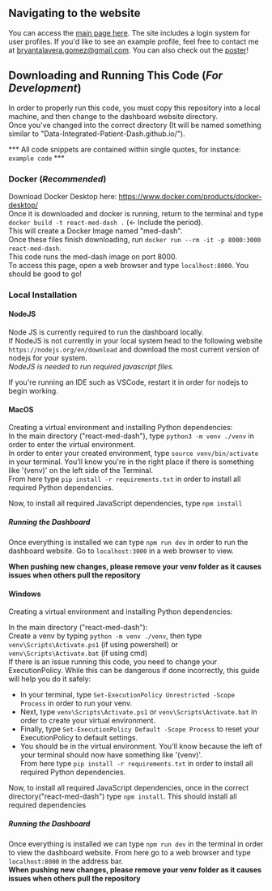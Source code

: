 ## Navigating to the website
You can access the [main page here](https://med-dash.netlify.app/). The site includes a login system for user profiles. If you'd like to see an example profile, feel free to contact me at bryantalavera.gomez@gmail.com. You can also check out the [poster](https://github.com/Bryan-Tal/react-med-dash/blob/main/med_dash_poster.pdf)!

## Downloading and Running This Code (*For Development*)
In order to properly run this code, you must copy this repository into a local machine, and then change to the dashboard website directory. <br>Once you've changed into the correct directory (It will be named something similar to "Data-Integrated-Patient-Dash.github.io/"). <br>

 *** All code snippets are contained within single quotes, for instance: `example code` ***


### Docker (*Recommended*)
Download Docker Desktop here: https://www.docker.com/products/docker-desktop/ <br>
Once it is downloaded and docker is running, return to the terminal and type `docker build -t react-med-dash .` (<- Include the period). <br> This will create a Docker Image named "med-dash".<br>
Once these files finish downloading, run `docker run --rm -it -p 8000:3000 react-med-dash`.<br> This code runs the med-dash image on port 8000. <br>
To access this page, open a web browser and type `localhost:8000`. You should be good to go!<br>

### Local Installation 
#### NodeJS
Node JS is currently required to run the dashboard locally. <br> If NodeJS is not currently in your local system head to the following website `https://nodejs.org/en/download` and download the most current version of nodejs for your system.<br> 
*NodeJS is needed to run required javascript files.*<br>

If you're running an IDE such as VSCode, restart it in order for nodejs to begin working. <br>

#### MacOS
Creating a virtual environment and installing Python dependencies:<br>
In the main directory ("react-med-dash"), type `python3 -m venv ./venv` in order to enter the virtual environment.<br> In order to enter your created environment, type `source venv/bin/activate` in your terminal. You'll know you're in the right place if there is something like '(venv)' on the left side of the Terminal.<br>
From here type `pip install -r requirements.txt` in order to install all required Python dependencies. <br>

Now, to install all required JavaScript dependencies, type `npm install` <br>

##### Running the Dashboard
Once everything is installed we can type `npm run dev` in order to run the dashboard website. Go to `localhost:3000` in a web browser to view. <br>

**When pushing new changes, please remove your venv folder as it causes issues when others pull the repository** <br>

#### Windows
Creating a virtual environment and installing Python dependencies:<br>


In the main directory ("react-med-dash"):<br> Create a venv by typing `python -m venv ./venv`, then type `venv\Scripts\Activate.ps1` (if using powershell) or `venv\Scripts\Activate.bat` (if using cmd) <br>
If there is an issue running this code, you need to change your ExecutionPolicy. While this can be dangerous if done incorrectly, this guide will help you do it safely: <br>
- In your terminal, type `Set-ExecutionPolicy Unrestricted -Scope Process` in order to run your venv.
- Next, type `venv\Scripts\Activate.ps1` or `venv\Scripts\Activate.bat` in order to create your virtual environment.
- Finally, type `Set-ExecutionPolicy Default -Scope Process` to reset your ExecutionPolicy to default settings.
- You should be in the virtual environment. You'll know because the left of your terminal should now have something like '(venv)'. <br>
From here type `pip install -r requirements.txt` in order to install all required Python dependencies. <br>


Now, to install all required JavaScript dependencies, once in the correct directory("react-med-dash") type `npm install`. This should install all required dependencies <br>

##### Running the Dashboard 
Once everything is installed we can type `npm run dev` in the terminal in order to view the dashboard website. From here go to a web browser and type `localhost:8000` in the address bar. <br>
**When pushing new changes, please remove your venv folder as it causes issues when others pull the repository** <br>

